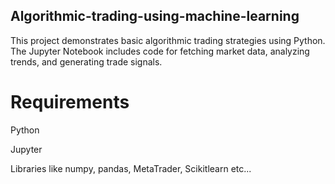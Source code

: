 ## Algorithmic-trading-using-machine-learning
This project demonstrates basic algorithmic trading strategies using Python. The Jupyter Notebook includes code for fetching market data, analyzing trends, and generating trade signals.
# Requirements
   Python
   
   Jupyter
   
   Libraries like numpy, pandas, MetaTrader, Scikitlearn etc...
